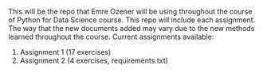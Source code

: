 This will be the repo that Emre Ozener will be using throughout the course of Python for Data Science course. This repo will include each assignment. The way that the new documents added may vary due to the new methods learned throughout the course.
Current assignments available:
  1. Assignment 1 (17 exercises)
  2. Assignment 2 (4 exercises, requirements.txt)
